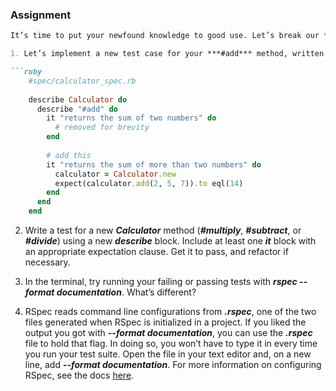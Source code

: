 ### Assignment

```markdown
It’s time to put your newfound knowledge to good use. Let’s break our ***Calculator*** test.

1. Let’s implement a new test case for your ***#add*** method, written out for you below. Run the test to see the failure. Write the minimum code necessary to get **both** tests to pass, then refactor if necessary.

```ruby
    #spec/calculator_spec.rb
       
    describe Calculator do
      describe "#add" do
        it "returns the sum of two numbers" do
          # removed for brevity
        end
       
        # add this
        it "returns the sum of more than two numbers" do
          calculator = Calculator.new
          expect(calculator.add(2, 5, 7)).to eql(14)
        end
      end
    end
```

2. Write a test for a new ***Calculator*** method (***#multiply***, ***#subtract***, or ***#divide***) using a new ***describe*** block. Include at least one ***it*** block with an appropriate expectation clause. Get it to pass, and refactor if necessary.

3. In the terminal, try running your failing or passing tests with ***rspec --format documentation***. What’s different?

4. RSpec reads command line configurations from ***.rspec***, one of the two files generated when RSpec is initialized in a project. If you liked the output you got with ***--format documentation***, you can use the ***.rspec*** file to hold that flag. In doing so, you won’t have to type it in every time you run your test suite. Open the file in your text editor and, on a new line, add ***--format documentation***. For more information on configuring RSpec, see the docs [here](https://relishapp.com/rspec/rspec-core/v/3-7/docs/configuration).
```